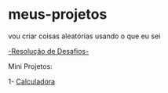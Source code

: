 # meus-projetos
 vou criar coisas aleatórias usando o que eu sei

<a href="https://henrygoncalvess.github.io/meus-projetos/desafios/desafios">-Resolução de Desafios-</a>

Mini Projetos:

1- <a href="https://henrygoncalvess.github.io/meus-projetos/calculadora/escola/calc">Calculadora</a>